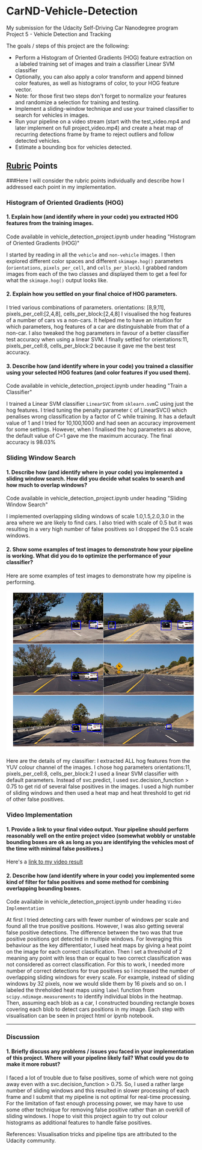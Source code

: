 # CarND-Vehicle-Detection
My submission for the Udacity Self-Driving Car Nanodegree program Project 5 - Vehicle Detection and Tracking

The goals / steps of this project are the following:

* Perform a Histogram of Oriented Gradients (HOG) feature extraction on a labeled training set of images and train a classifier Linear SVM classifier
* Optionally, you can also apply a color transform and append binned color features, as well as histograms of color, to your HOG feature vector. 
* Note: for those first two steps don't forget to normalize your features and randomize a selection for training and testing.
* Implement a sliding-window technique and use your trained classifier to search for vehicles in images.
* Run your pipeline on a video stream (start with the test_video.mp4 and later implement on full project_video.mp4) and create a heat map of recurring detections frame by frame to reject outliers and follow detected vehicles.
* Estimate a bounding box for vehicles detected.


[image1]: ./output_images/images1.png

## [Rubric](https://review.udacity.com/#!/rubrics/513/view) Points
###Here I will consider the rubric points individually and describe how I addressed each point in my implementation.  

### Histogram of Oriented Gradients (HOG)

#### 1. Explain how (and identify where in your code) you extracted HOG features from the training images.
Code available in vehicle_detection_project.ipynb under heading "Histogram of Oriented Gradients (HOG)"

I started by reading in all the `vehicle` and `non-vehicle` images. 
I then explored different color spaces and different `skimage.hog()` parameters (`orientations`, `pixels_per_cell`, and `cells_per_block`).  I grabbed random images from each of the two classes and displayed them to get a feel for what the `skimage.hog()` output looks like.


#### 2. Explain how you settled on your final choice of HOG parameters.

I tried various combinations of parameters. orientations: [8,9,11], pixels_per_cell:[2,4,8], cells_per_block:[2,4,8]
I visualised the hog features of a number of cars vs a non-cars. It helped me to have an intuition for which parameters, hog features of a car are distinguishable from that of a non-car. 
I also tweaked the hog parameters in favour of a better classifier test accuracy when using a linear SVM.
I finally settled for orientations:11, pixels_per_cell:8, cells_per_block:2 because it gave me the best test accuracy.

#### 3. Describe how (and identify where in your code) you trained a classifier using your selected HOG features (and color features if you used them).
Code available in vehicle_detection_project.ipynb under heading "Train a Classifier"

I trained a Linear SVM classifier `LinearSVC` from `sklearn.svm`C using just the hog features.
I tried tuning the penalty parameter `C` of LinearSVC() which penalises wrong classification by a factor of C while training. It has a default value of 1 and I tried for 10,100,1000 and had seen an accuracy improvement for some settings. However, when I finalised the hog parameters as above, the default value of C=1 gave me the maximum accuracy. 
The final accuracy is 98.03%

### Sliding Window Search

#### 1. Describe how (and identify where in your code) you implemented a sliding window search.  How did you decide what scales to search and how much to overlap windows?
Code available in vehicle_detection_project.ipynb under heading "Sliding Window Search"

I implemented overlapping sliding windows of scale 1.0,1.5,2.0,3.0 in the area where we are likely to find cars. I also tried with scale of 0.5 but it was resulting in a very high number of false positives so I dropped the 0.5 scale windows.

#### 2. Show some examples of test images to demonstrate how your pipeline is working.  What did you do to optimize the performance of your classifier?

Here are some examples of test images to demonstrate how my pipeline is performing.

![alt text][image1]

Here are the details of my classifier:
I extracted ALL hog features from the YUV colour channel of the images.
I chose hog parameters orientations:11, pixels_per_cell:8, cells_per_block:2
I used a linear SVM classifier with default parameters.
Instead of svc.predict, I used svc.decision_function > 0.75 to get rid of several false positives in the images.
I used a high number of sliding windows and then used a heat map and heat threshold to get rid of other false positives.

### Video Implementation

#### 1. Provide a link to your final video output.  Your pipeline should perform reasonably well on the entire project video (somewhat wobbly or unstable bounding boxes are ok as long as you are identifying the vehicles most of the time with minimal false positives.)
Here's a [link to my video result](./project_video_out.mp4)


#### 2. Describe how (and identify where in your code) you implemented some kind of filter for false positives and some method for combining overlapping bounding boxes.
Code available in vehicle_detection_project.ipynb under heading `Video Implementation`

At first I tried detecting cars with fewer number of windows per scale and found all the true positive positions. However, I was also getting several false positive detections. The difference between the two was that true positive positions got detected in multiple windows. 
For leveraging this behaviour as the key differentiator, I used heat maps by giving a heat point on the image for each correct classification. Then I set a threshold of 2 meaning any point with less than or equal to two correct classification was not considered as correct classification. For this to work, I needed more number of correct detections for true positives so I increased the number of overlapping sliding windows for every scale. For example, instead of sliding windows by 32 pixels, now we would slide them by 16 pixels and so on. 
I labeled the threholded heat maps using `label` function from `scipy.ndimage.measurements` to identify individual blobs in the heatmap.
Then, assuming each blob as a car, I constructed bounding rectangle boxes covering each blob to detect cars positions in my image.
Each step with visualisation can be seen in project html or ipynb notebook.



---

### Discussion

#### 1. Briefly discuss any problems / issues you faced in your implementation of this project.  Where will your pipeline likely fail?  What could you do to make it more robust?

I faced a lot of trouble due to false positives, some of which were not going away even with a svc.decision_function > 0.75. 
So, I used a rather large number of sliding windows and this resulted in slower processing of each frame and I submit that my pipeline is not optimal for real-time processing. 
For the limitation of fast enough processing power, we may have to use some other technique for removing false positive rather than an overkill of sliding windows. I hope to visit this project again to try out colour histograms as additional features to handle false positives.

References: Visualisation tricks and pipeline tips are attributed to the Udacity community.
